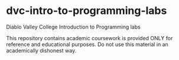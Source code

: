 # dvc-intro-to-programming-labs
Diablo Valley College Introduction to Programming labs

This repository contains academic coursework is provided ONLY for reference and educational purposes. Do not use this material in an academically dishonest way.
